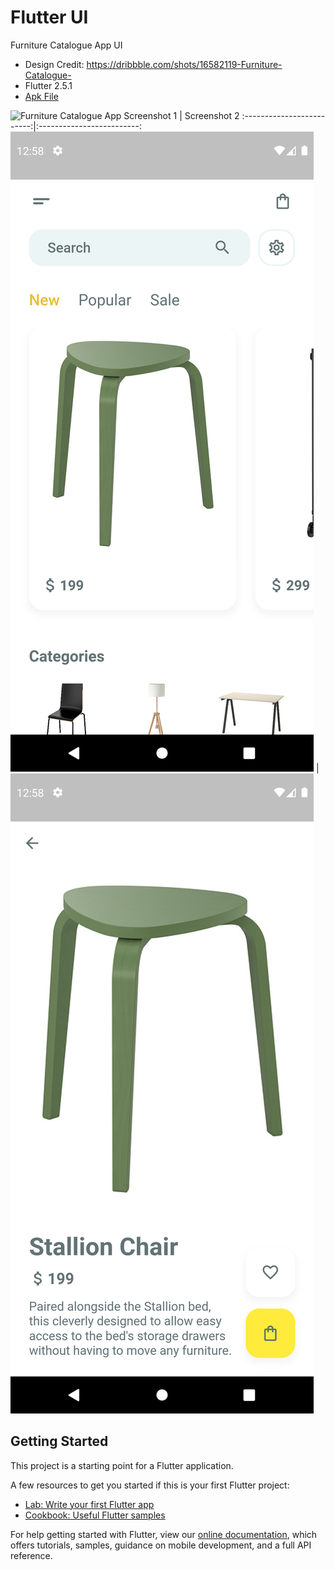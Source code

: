 # Flutter UI

Furniture Catalogue App UI
- Design Credit: https://dribbble.com/shots/16582119-Furniture-Catalogue-
- Flutter 2.5.1
- [Apk File](apk)

![Furniture Catalogue App](https://cdn.dribbble.com/users/944871/screenshots/16582119/media/1f8b4050f6c1841d199c27cd070e6430.png?compress=1&resize=1200x900)
Screenshot 1 | Screenshot 2
:-------------------------:|:-------------------------:
![Screenshot1](asset/sc/Screenshot_1633543087.png)  |  ![Screenshot2](asset/sc/Screenshot_1633543093.png)

## Getting Started

This project is a starting point for a Flutter application.

A few resources to get you started if this is your first Flutter project:

- [Lab: Write your first Flutter app](https://flutter.dev/docs/get-started/codelab)
- [Cookbook: Useful Flutter samples](https://flutter.dev/docs/cookbook)

For help getting started with Flutter, view our
[online documentation](https://flutter.dev/docs), which offers tutorials,
samples, guidance on mobile development, and a full API reference.
